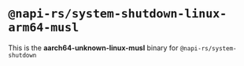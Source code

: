 # `@napi-rs/system-shutdown-linux-arm64-musl`

This is the **aarch64-unknown-linux-musl** binary for `@napi-rs/system-shutdown`

